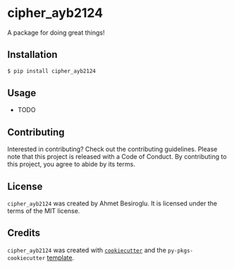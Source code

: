 # cipher_ayb2124

A package for doing great things!

## Installation

```bash
$ pip install cipher_ayb2124
```

## Usage

- TODO

## Contributing

Interested in contributing? Check out the contributing guidelines. Please note that this project is released with a Code of Conduct. By contributing to this project, you agree to abide by its terms.

## License

`cipher_ayb2124` was created by Ahmet Besiroglu. It is licensed under the terms of the MIT license.

## Credits

`cipher_ayb2124` was created with [`cookiecutter`](https://cookiecutter.readthedocs.io/en/latest/) and the `py-pkgs-cookiecutter` [template](https://github.com/py-pkgs/py-pkgs-cookiecutter).
